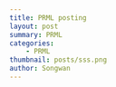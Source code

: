 ```yaml
---
title: PRML posting
layout: post
summary: PRML
categories:
    - PRML
thumbnail: posts/sss.png
author: Songwan
---
```

